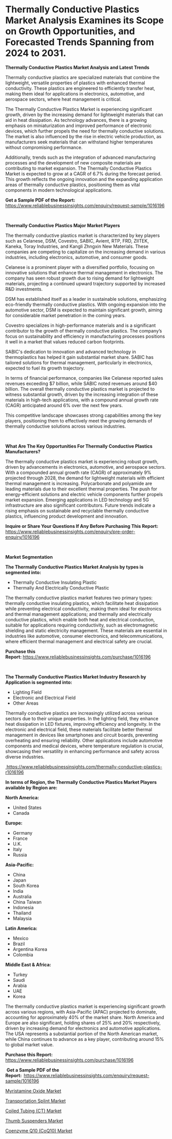 <p><h1>Thermally Conductive Plastics Market Analysis Examines its Scope on Growth Opportunities, and Forecasted Trends Spanning from 2024 to 2031.</h1></p><p><strong>Thermally Conductive Plastics Market Analysis and Latest Trends</strong></p>
<p><p>Thermally conductive plastics are specialized materials that combine the lightweight, versatile properties of plastics with enhanced thermal conductivity. These plastics are engineered to efficiently transfer heat, making them ideal for applications in electronics, automotive, and aerospace sectors, where heat management is critical. </p><p>The Thermally Conductive Plastics Market is experiencing significant growth, driven by the increasing demand for lightweight materials that can aid in heat dissipation. As technology advances, there is a growing emphasis on miniaturization and improved performance of electronic devices, which further propels the need for thermally conductive solutions. The market is also influenced by the rise in electric vehicle production, as manufacturers seek materials that can withstand higher temperatures without compromising performance. </p><p>Additionally, trends such as the integration of advanced manufacturing processes and the development of new composite materials are contributing to market expansion. The Thermally Conductive Plastics Market is expected to grow at a CAGR of 6.7% during the forecast period. This growth reflects the ongoing innovation and the expanding application areas of thermally conductive plastics, positioning them as vital components in modern technological applications.</p></p>
<p><strong>Get a Sample PDF of the Report:&nbsp;</strong> <a href="https://www.reliablebusinessinsights.com/enquiry/request-sample/1016196?utm_campaign=117&utm_medium=2&utm_source=Github&utm_content=ia&utm_term=09112024&utm_id=thermally-conductive-plastics">https://www.reliablebusinessinsights.com/enquiry/request-sample/1016196</a></p>
<p>&nbsp;</p>
<p><strong>Thermally Conductive Plastics Major Market Players</strong></p>
<p><p>The thermally conductive plastics market is characterized by key players such as Celanese, DSM, Covestro, SABIC, Avient, RTP, FRD, ZIITEK, Kaneka, Toray Industries, and Kangli Zhngxin New Materials. These companies are competing to capitalize on the increasing demand in various industries, including electronics, automotive, and consumer goods.</p><p>Celanese is a prominent player with a diversified portfolio, focusing on innovative solutions that enhance thermal management in electronics. The company has seen robust growth due to rising demand for lightweight materials, projecting a continued upward trajectory supported by increased R&D investments.</p><p>DSM has established itself as a leader in sustainable solutions, emphasizing eco-friendly thermally conductive plastics. With ongoing expansion into the automotive sector, DSM is expected to maintain significant growth, aiming for considerable market penetration in the coming years.</p><p>Covestro specializes in high-performance materials and is a significant contributor to the growth of thermally conductive plastics. The company’s focus on sustainability and efficiency in manufacturing processes positions it well in a market that values reduced carbon footprints.</p><p>SABIC's dedication to innovation and advanced technology in thermoplastics has helped it gain substantial market share. SABIC has tailored solutions for thermal management, particularly in electronics, expected to fuel its growth trajectory.</p><p>In terms of financial performance, companies like Celanese reported sales revenues exceeding $7 billion, while SABIC noted revenues around $40 billion. The overall thermally conductive plastics market is projected to witness substantial growth, driven by the increasing integration of these materials in high-tech applications, with a compound annual growth rate (CAGR) anticipated around 6% over the next few years.</p><p>This competitive landscape showcases strong capabilities among the key players, positioning them to effectively meet the growing demands of thermally conductive solutions across various industries.</p></p>
<p>&nbsp;</p>
<p><strong>What Are The Key Opportunities For Thermally Conductive Plastics Manufacturers?</strong></p>
<p><p>The thermally conductive plastics market is experiencing robust growth, driven by advancements in electronics, automotive, and aerospace sectors. With a compounded annual growth rate (CAGR) of approximately 9% projected through 2028, the demand for lightweight materials with efficient thermal management is increasing. Polycarbonate and polyamide are leading materials due to their excellent thermal properties. The push for energy-efficient solutions and electric vehicle components further propels market expansion. Emerging applications in LED technology and 5G infrastructure are also significant contributors. Future trends indicate a rising emphasis on sustainable and recyclable thermally conductive plastics, influencing product development and innovation.</p></p>
<p><strong>Inquire or Share Your Questions If Any Before Purchasing This Report:</strong> <a href="https://www.reliablebusinessinsights.com/enquiry/pre-order-enquiry/1016196?utm_campaign=117&utm_medium=2&utm_source=Github&utm_content=ia&utm_term=09112024&utm_id=thermally-conductive-plastics">https://www.reliablebusinessinsights.com/enquiry/pre-order-enquiry/1016196</a></p>
<p>&nbsp;</p>
<p><strong>Market Segmentation</strong></p>
<p><strong>The Thermally Conductive Plastics Market Analysis by types is segmented into:</strong></p>
<p><ul><li>Thermally Conductive Insulating Plastic</li><li>Thermally And Electrically Conductive Plastic</li></ul></p>
<p><p>The thermally conductive plastics market features two primary types: thermally conductive insulating plastics, which facilitate heat dissipation while preventing electrical conductivity, making them ideal for electronics and thermal management applications; and thermally and electrically conductive plastics, which enable both heat and electrical conduction, suitable for applications requiring conductivity, such as electromagnetic shielding and static electricity management. These materials are essential in industries like automotive, consumer electronics, and telecommunications, where efficient thermal management and electrical safety are crucial.</p></p>
<p><strong>Purchase this Report:&nbsp;</strong><a href="https://www.reliablebusinessinsights.com/purchase/1016196?utm_campaign=117&utm_medium=2&utm_source=Github&utm_content=ia&utm_term=09112024&utm_id=thermally-conductive-plastics">https://www.reliablebusinessinsights.com/purchase/1016196</a></p>
<p>&nbsp;</p>
<p><strong>The Thermally Conductive Plastics Market Industry Research by Application is segmented into:</strong></p>
<p><ul><li>Lighting Field</li><li>Electronic and Electrical Field</li><li>Other Areas</li></ul></p>
<p><p>Thermally conductive plastics are increasingly utilized across various sectors due to their unique properties. In the lighting field, they enhance heat dissipation in LED fixtures, improving efficiency and longevity. In the electronic and electrical field, these materials facilitate better thermal management in devices like smartphones and circuit boards, preventing overheating and ensuring reliability. Other applications include automotive components and medical devices, where temperature regulation is crucial, showcasing their versatility in enhancing performance and safety across diverse industries.</p></p>
<p><a href="https://www.reliablebusinessinsights.com/thermally-conductive-plastics-r1016196?utm_campaign=117&utm_medium=2&utm_source=Github&utm_content=ia&utm_term=09112024&utm_id=thermally-conductive-plastics">&nbsp;https://www.reliablebusinessinsights.com/thermally-conductive-plastics-r1016196</a></p>
<p><strong>In terms of Region, the Thermally Conductive Plastics Market Players available by Region are:</strong></p>
<p>
    <p> <strong> North America: </strong>
        <ul>
            <li>United States</li>
            <li>Canada</li>
        </ul>
        </p> 
    <p> <strong> Europe: </strong>
        <ul>
            <li>Germany</li>
            <li>France</li>
            <li>U.K.</li>
            <li>Italy</li>
            <li>Russia</li>
        </ul>
        </p> 
    <p> <strong> Asia-Pacific: </strong>
        <ul>
            <li>China</li>
            <li>Japan</li>
            <li>South Korea</li>
            <li>India</li>
            <li>Australia</li>
            <li>China Taiwan</li>
            <li>Indonesia</li>
            <li>Thailand</li>
            <li>Malaysia</li>
        </ul>
        </p> 
    <p> <strong> Latin America: </strong>
        <ul>
            <li>Mexico</li>
            <li>Brazil</li>
            <li>Argentina Korea</li>
            <li>Colombia</li>
        </ul>
        </p> 
    <p> <strong> Middle East & Africa: </strong>
        <ul>
            <li>Turkey</li>
            <li>Saudi</li>
            <li>Arabia</li>
            <li>UAE</li>
            <li>Korea</li>
        </ul>
    </p>
    </p>
<p><p>The thermally conductive plastics market is experiencing significant growth across various regions, with Asia-Pacific (APAC) projected to dominate, accounting for approximately 40% of the market share. North America and Europe are also significant, holding shares of 25% and 20% respectively, driven by increasing demand for electronics and automotive applications. The USA represents a substantial portion of the North American market, while China continues to advance as a key player, contributing around 15% to global market value.</p></p>
<p><strong>Purchase this Report: </strong><a href="https://www.reliablebusinessinsights.com/purchase/1016196?utm_campaign=117&utm_medium=2&utm_source=Github&utm_content=ia&utm_term=09112024&utm_id=thermally-conductive-plastics">https://www.reliablebusinessinsights.com/purchase/1016196</a></p>
<p>&nbsp;<strong>Get a Sample PDF of the Report:&nbsp;&nbsp;</strong><a href="https://www.reliablebusinessinsights.com/enquiry/request-sample/1016196?utm_campaign=117&utm_medium=2&utm_source=Github&utm_content=ia&utm_term=09112024&utm_id=thermally-conductive-plastics">https://www.reliablebusinessinsights.com/enquiry/request-sample/1016196</a></p>
<p><strong></strong></p>
<p><p><a href="https://github.com/ryanbell8967/Market-Research-Report-List-1/blob/main/myristamine-oxide-market.md?utm_campaign=117&utm_medium=2&utm_source=Github&utm_content=ia&utm_term=09112024&utm_id=thermally-conductive-plastics">Myristamine Oxide Market</a></p><p><a href="https://issuu.com/reportprime-2/docs/transportation-splint-market-size-2_7a90f05f0ecb25?utm_campaign=117&utm_medium=2&utm_source=Github&utm_content=ia&utm_term=09112024&utm_id=thermally-conductive-plastics">Transportation Splint Market</a></p><p><a href="https://www.linkedin.com/pulse/global-coiled-tubing-ct-market-analysis-trends-forecasts-0suyf?utm_campaign=117&utm_medium=2&utm_source=Github&utm_content=ia&utm_term=09112024&utm_id=thermally-conductive-plastics">Coiled Tubing (CT) Market</a></p><p><a href="https://issuu.com/reportprime-2/docs/thumb-suspenders-market-size-2030.p_ca261e142374d6?utm_campaign=117&utm_medium=2&utm_source=Github&utm_content=ia&utm_term=09112024&utm_id=thermally-conductive-plastics">Thumb Suspenders Market</a></p><p><a href="https://www.linkedin.com/pulse/global-coenzyme-q10-coq10-industry-analysis-share-growth-r7swf?utm_campaign=117&utm_medium=2&utm_source=Github&utm_content=ia&utm_term=09112024&utm_id=thermally-conductive-plastics">Coenzyme Q10 (CoQ10) Market</a></p></p>